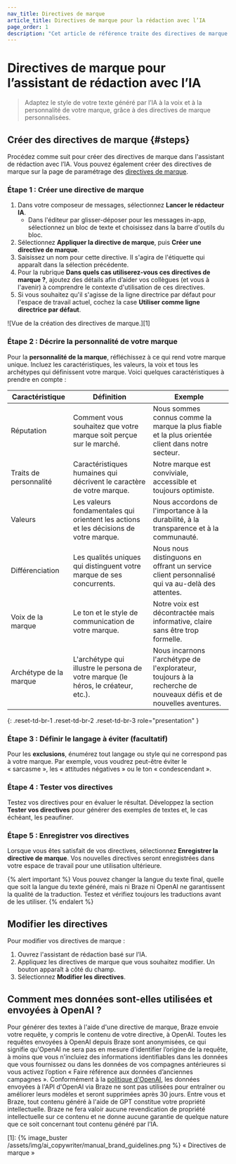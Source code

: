 ```yaml
---
nav_title: Directives de marque
article_title: Directives de marque pour la rédaction avec l’IA
page_order: 1
description: "Cet article de référence traite des directives de marque pour l'assistant de rédaction avec l’IA. Cette fonctionnalité vous permet d'adapter le style des textes générés par l'assistant de rédaction basé sur l'intelligence artificielle à la voix et au style de votre marque."
---
```


# Directives de marque pour l’assistant de rédaction avec l’IA

> Adaptez le style de votre texte généré par l’IA à la voix et à la personnalité de votre marque, grâce à des directives de marque personnalisées.

## Créer des directives de marque {#steps}

Procédez comme suit pour créer des directives de marque dans l'assistant de rédaction avec l’IA. Vous pouvez également créer des directives de marque sur la page de paramétrage des [directives de marque]({{site.baseurl}}/user_guide/administrative/app_settings/brand_guidelines/).

### Étape 1 : Créer une directive de marque

1. Dans votre composeur de messages, sélectionnez <i class="fa-solid fa-wand-magic-sparkles"></i> **Lancer le rédacteur IA**.
   * Dans l'éditeur par glisser-déposer pour les messages in-app, sélectionnez un bloc de texte et choisissez <i class="fa-solid fa-wand-magic-sparkles" title="Rédacteur IA"></i> dans la barre d'outils du bloc.
2. Sélectionnez **Appliquer la directive de marque**, puis **Créer une directive de marque**.
3. Saisissez un nom pour cette directive. Il s'agira de l'étiquette qui apparaît dans la sélection précédente.
4. Pour la rubrique **Dans quels cas utiliserez-vous ces directives de marque ?**, ajoutez des détails afin d’aider vos collègues (et vous à l'avenir) à comprendre le contexte d'utilisation de ces directives.
5. Si vous souhaitez qu'il s'agisse de la ligne directrice par défaut pour l'espace de travail actuel, cochez la case **Utiliser comme ligne directrice par défaut**.

![Vue de la création des directives de marque.][1]

### Étape 2 : Décrire la personnalité de votre marque

Pour la **personnalité de la marque**, réfléchissez à ce qui rend votre marque unique. Incluez les caractéristiques, les valeurs, la voix et tous les archétypes qui définissent votre marque. Voici quelques caractéristiques à prendre en compte :

| **Caractéristique**       | **Définition**                                                                       | **Exemple**                                                        |
|--------------------------|--------------------------------------------------------------------------------------|--------------------------------------------------------------------|
| Réputation               | Comment vous souhaitez que votre marque soit perçue sur le marché.                               | Nous sommes connus comme la marque la plus fiable et la plus orientée client dans notre secteur. |
| Traits de personnalité       | Caractéristiques humaines qui décrivent le caractère de votre marque.                     | Notre marque est conviviale, accessible et toujours optimiste.          |
| Valeurs                   | Les valeurs fondamentales qui orientent les actions et les décisions de votre marque.                           | Nous accordons de l'importance à la durabilité, à la transparence et à la communauté.            |
| Différenciation          | Les qualités uniques qui distinguent votre marque de ses concurrents.                         | Nous nous distinguons en offrant un service client personnalisé qui va au-delà des attentes. |
| Voix de la marque              | Le ton et le style de communication de votre marque.                                 | Notre voix est décontractée mais informative, claire sans être trop formelle. |
| Archétype de la marque          | L'archétype qui illustre le persona de votre marque (le héros, le créateur, etc.).    | Nous incarnons l'archétype de l'explorateur, toujours à la recherche de nouveaux défis et de nouvelles aventures. |
{: .reset-td-br-1 .reset-td-br-2 .reset-td-br-3 role="presentation" }

### Étape 3 : Définir le langage à éviter (facultatif)

Pour les **exclusions**, énumérez tout langage ou style qui ne correspond pas à votre marque. Par exemple, vous voudrez peut-être éviter le « sarcasme », les « attitudes négatives » ou le ton « condescendant ».

### Étape 4 : Tester vos directives

Testez vos directives pour en évaluer le résultat. Développez la section **Tester vos directives** pour générer des exemples de textes et, le cas échéant, les peaufiner.

### Étape 5 : Enregistrer vos directives

Lorsque vous êtes satisfait de vos directives, sélectionnez **Enregistrer la directive de marque**. Vos nouvelles directives seront enregistrées dans votre espace de travail pour une utilisation ultérieure.

{% alert important %}
Vous pouvez changer la langue du texte final, quelle que soit la langue du texte généré, mais ni Braze ni OpenAI ne garantissent la qualité de la traduction. Testez et vérifiez toujours les traductions avant de les utiliser.
{% endalert %}

## Modifier les directives

Pour modifier vos directives de marque :

1. Ouvrez l'assistant de rédaction basé sur l’IA.
2. Appliquez les directives de marque que vous souhaitez modifier. Un bouton apparaît à côté du champ.
3. Sélectionnez **Modifier les directives**.

## Comment mes données sont-elles utilisées et envoyées à OpenAI ?

Pour générer des textes à l'aide d'une directive de marque, Braze envoie votre requête, y compris le contenu de votre directive, à OpenAI. Toutes les requêtes envoyées à OpenAI depuis Braze sont anonymisées, ce qui signifie qu'OpenAI ne sera pas en mesure d'identifier l’origine de la requête, à moins que vous n'incluiez des informations identifiables dans les données que vous fournissez ou dans les données de vos compagnes antérieures si vous activez l’option « Faire référence aux données d’anciennes campagnes ». Conformément à la [politique d'OpenAI](https://openai.com/policies/api-data-usage-policies), les données envoyées à l'API d'OpenAI via Braze ne sont pas utilisées pour entraîner ou améliorer leurs modèles et seront supprimées après 30 jours. Entre vous et Braze, tout contenu généré à l'aide de GPT constitue votre propriété intellectuelle. Braze ne fera valoir aucune revendication de propriété intellectuelle sur ce contenu et ne donne aucune garantie de quelque nature que ce soit concernant tout contenu généré par l’IA.


[1]: {% image_buster /assets/img/ai_copywriter/manual_brand_guidelines.png %} « Directives de marque »
